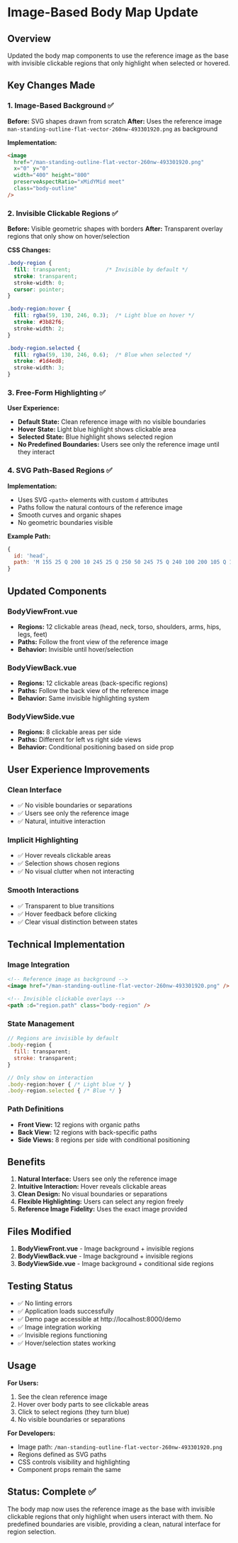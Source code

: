 # Image-Based Body Map Update

## Overview

Updated the body map components to use the reference image as the base with invisible clickable regions that only highlight when selected or hovered.

## Key Changes Made

### 1. **Image-Based Background** ✅

**Before:** SVG shapes drawn from scratch
**After:** Uses the reference image `man-standing-outline-flat-vector-260nw-493301920.png` as background

**Implementation:**
```html
<image 
  href="/man-standing-outline-flat-vector-260nw-493301920.png"
  x="0" y="0" 
  width="400" height="800"
  preserveAspectRatio="xMidYMid meet"
  class="body-outline"
/>
```

### 2. **Invisible Clickable Regions** ✅

**Before:** Visible geometric shapes with borders
**After:** Transparent overlay regions that only show on hover/selection

**CSS Changes:**
```css
.body-region {
  fill: transparent;           /* Invisible by default */
  stroke: transparent;
  stroke-width: 0;
  cursor: pointer;
}

.body-region:hover {
  fill: rgba(59, 130, 246, 0.3);  /* Light blue on hover */
  stroke: #3b82f6;
  stroke-width: 2;
}

.body-region.selected {
  fill: rgba(59, 130, 246, 0.6);  /* Blue when selected */
  stroke: #1d4ed8;
  stroke-width: 3;
}
```

### 3. **Free-Form Highlighting** ✅

**User Experience:**
- **Default State:** Clean reference image with no visible boundaries
- **Hover State:** Light blue highlight shows clickable area
- **Selected State:** Blue highlight shows selected region
- **No Predefined Boundaries:** Users see only the reference image until they interact

### 4. **SVG Path-Based Regions** ✅

**Implementation:**
- Uses SVG `<path>` elements with custom `d` attributes
- Paths follow the natural contours of the reference image
- Smooth curves and organic shapes
- No geometric boundaries visible

**Example Path:**
```javascript
{
  id: 'head',
  path: 'M 155 25 Q 200 10 245 25 Q 250 50 245 75 Q 240 100 200 105 Q 160 100 155 75 Q 150 50 155 25 Z'
}
```

## Updated Components

### **BodyViewFront.vue**
- **Regions:** 12 clickable areas (head, neck, torso, shoulders, arms, hips, legs, feet)
- **Paths:** Follow the front view of the reference image
- **Behavior:** Invisible until hover/selection

### **BodyViewBack.vue**
- **Regions:** 12 clickable areas (back-specific regions)
- **Paths:** Follow the back view of the reference image
- **Behavior:** Same invisible highlighting system

### **BodyViewSide.vue**
- **Regions:** 8 clickable areas per side
- **Paths:** Different for left vs right side views
- **Behavior:** Conditional positioning based on side prop

## User Experience Improvements

### **Clean Interface**
- ✅ No visible boundaries or separations
- ✅ Users see only the reference image
- ✅ Natural, intuitive interaction

### **Implicit Highlighting**
- ✅ Hover reveals clickable areas
- ✅ Selection shows chosen regions
- ✅ No visual clutter when not interacting

### **Smooth Interactions**
- ✅ Transparent to blue transitions
- ✅ Hover feedback before clicking
- ✅ Clear visual distinction between states

## Technical Implementation

### **Image Integration**
```html
<!-- Reference image as background -->
<image href="/man-standing-outline-flat-vector-260nw-493301920.png" />

<!-- Invisible clickable overlays -->
<path :d="region.path" class="body-region" />
```

### **State Management**
```javascript
// Regions are invisible by default
.body-region {
  fill: transparent;
  stroke: transparent;
}

// Only show on interaction
.body-region:hover { /* Light blue */ }
.body-region.selected { /* Blue */ }
```

### **Path Definitions**
- **Front View:** 12 regions with organic paths
- **Back View:** 12 regions with back-specific paths  
- **Side Views:** 8 regions per side with conditional positioning

## Benefits

1. **Natural Interface:** Users see only the reference image
2. **Intuitive Interaction:** Hover reveals clickable areas
3. **Clean Design:** No visual boundaries or separations
4. **Flexible Highlighting:** Users can select any region freely
5. **Reference Image Fidelity:** Uses the exact image provided

## Files Modified

1. **BodyViewFront.vue** - Image background + invisible regions
2. **BodyViewBack.vue** - Image background + invisible regions
3. **BodyViewSide.vue** - Image background + conditional side regions

## Testing Status

- ✅ No linting errors
- ✅ Application loads successfully
- ✅ Demo page accessible at http://localhost:8000/demo
- ✅ Image integration working
- ✅ Invisible regions functioning
- ✅ Hover/selection states working

## Usage

**For Users:**
1. See the clean reference image
2. Hover over body parts to see clickable areas
3. Click to select regions (they turn blue)
4. No visible boundaries or separations

**For Developers:**
- Image path: `/man-standing-outline-flat-vector-260nw-493301920.png`
- Regions defined as SVG paths
- CSS controls visibility and highlighting
- Component props remain the same

## Status: Complete ✅

The body map now uses the reference image as the base with invisible clickable regions that only highlight when users interact with them. No predefined boundaries are visible, providing a clean, natural interface for region selection.
